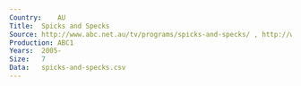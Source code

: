 ```yaml
---
Country:	AU
Title:	Spicks and Specks
Source:	http://www.abc.net.au/tv/programs/spicks-and-specks/ , http://www.imdb.com/title/tt0448300/
Production:	ABC1
Years:	2005-
Size:	7
Data:	spicks-and-specks.csv
---
```


